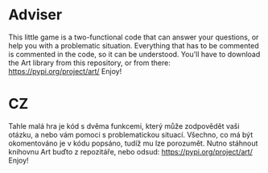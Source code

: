 # Adviser
This little game is a two-functional code that can answer your questions, or help you with a problematic situation.
Everything that has to be commented is commented in the code, so it can be understood.
You'll have to download the Art library from this repository, or from there: https://pypi.org/project/art/
Enjoy!

# CZ
Tahle malá hra je kód s dvěma funkcemi, který může zodpovědět vaši otázku, a nebo vám pomoci s problematickou situací.
Všechno, co má být okomentováno je v kódu popsáno, tudíž mu lze porozumět.
Nutno stáhnout knihovnu Art buďto z repozitáře, nebo odsud: https://pypi.org/project/art/
Enjoy!
